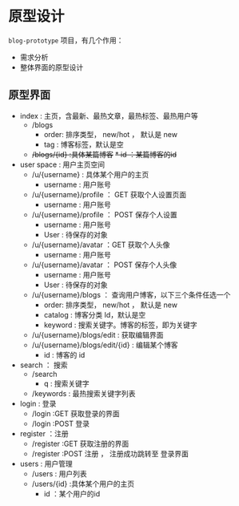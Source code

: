 # 原型设计

`blog-prototype` 项目，有几个作用：

* 需求分析
* 整体界面的原型设计

## 原型界面

* index : 主页，含最新、最热文章，最热标签、最热用户等
	* /blogs
		* order: 排序类型， new/hot ， 默认是 new
		* tag : 博客标签，默认是空
	* ~~/blogs/{id} :具体某篇博客~~
		~~* id ：某篇博客的id~~
* user space : 用户主页空间
	* /u/{username} : 具体某个用户的主页
		* username : 用户账号
	* /u/{username}/profile ： GET 获取个人设置页面
		* username : 用户账号
	* /u/{username}/profile ： POST 保存个人设置
		* username : 用户账号
		* User : 待保存的对象
	* /u/{username}/avatar ：GET 获取个人头像
		* username : 用户账号
	* /u/{username}/avatar ： POST 保存个人头像
		* username : 用户账号
		* User : 待保存的对象
	* /u/{username}/blogs ： 查询用户博客，以下三个条件任选一个
		* order: 排序类型， new/hot ， 默认是 new
		* catalog : 博客分类 Id，默认是空
		* keyword : 搜索关键字。博客的标签，即为关键字
	* /u/{username}/blogs/edit : 获取编辑界面
	* /u/{username}/blogs/edit/{id} : 编辑某个博客
		* id : 博客的 id
* search ： 搜索
	* /search
		* q : 搜索关键字
	* /keywords : 最热搜索关键字列表
* login : 登录
	* /login  :GET 获取登录的界面
	* /login  :POST 登录
* register ：注册
	* /register :GET 获取注册的界面
	* /register :POST 注册 ， 注册成功跳转至 登录界面
* users : 用户管理
	* /users : 用户列表
	* /users/{id} :具体某个用户的主页
		* id ：某个用户的id